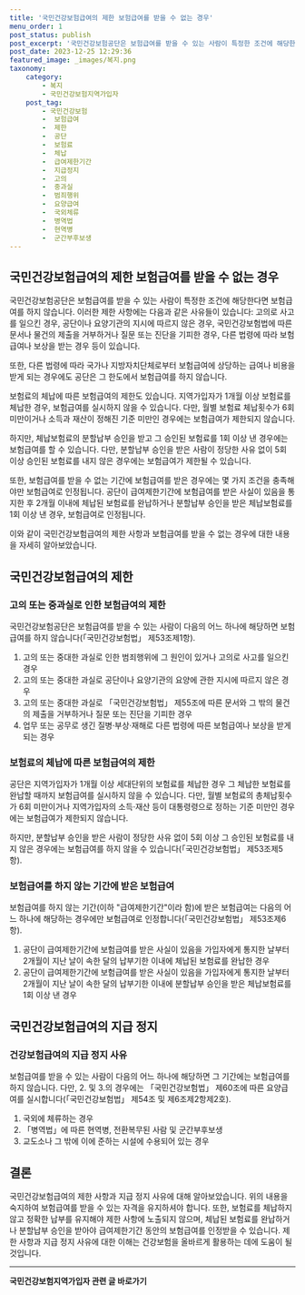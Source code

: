 ```yaml
---
title: '국민건강보험급여의 제한 보험급여를 받을 수 없는 경우'
menu_order: 1
post_status: publish
post_excerpt: '국민건강보험공단은 보험급여를 받을 수 있는 사람이 특정한 조건에 해당한다면 보험급여를 하지 않습니다. 이러한 제한 사항에는 다음과 같은 사유들이 있습니다  고의로 사고를 일으킨 경우, 공단이나 요양기관의 지시에 따르지 않은 경우, 국민건강보험법에 따른 문서나 물건의 제출을 거부하거나 질문 또는 진단을 기피한 경우, 다른 법령에 따라 보험급여나 보상을 받는 경우 등이 있습니다.'
post_date: 2023-12-25 12:29:36
featured_image: _images/복지.png
taxonomy:
    category:
        - 복지
        - 국민건강보험지역가입자
    post_tag:
        - 국민건강보험
        -  보험급여
        -  제한
        -  공단
        -  보험료
        -  체납
        -  급여제한기간
        -  지급정지
        -  고의
        -  중과실
        -  범죄행위
        -  요양급여
        -  국외체류
        -  병역법
        -  현역병
        -  군간부후보생
---
```



## 국민건강보험급여의 제한 보험급여를 받을 수 없는 경우

국민건강보험공단은 보험급여를 받을 수 있는 사람이 특정한 조건에 해당한다면 보험급여를 하지 않습니다. 이러한 제한 사항에는 다음과 같은 사유들이 있습니다: 고의로 사고를 일으킨 경우, 공단이나 요양기관의 지시에 따르지 않은 경우, 국민건강보험법에 따른 문서나 물건의 제출을 거부하거나 질문 또는 진단을 기피한 경우, 다른 법령에 따라 보험급여나 보상을 받는 경우 등이 있습니다.

또한, 다른 법령에 따라 국가나 지방자치단체로부터 보험급여에 상당하는 급여나 비용을 받게 되는 경우에도 공단은 그 한도에서 보험급여를 하지 않습니다.

보험료의 체납에 따른 보험급여의 제한도 있습니다. 지역가입자가 1개월 이상 보험료를 체납한 경우, 보험급여를 실시하지 않을 수 있습니다. 다만, 월별 보험료 체납횟수가 6회 미만이거나 소득과 재산이 정해진 기준 미만인 경우에는 보험급여가 제한되지 않습니다.

하지만, 체납보험료의 분할납부 승인을 받고 그 승인된 보험료를 1회 이상 낸 경우에는 보험급여를 할 수 있습니다. 다만, 분할납부 승인을 받은 사람이 정당한 사유 없이 5회 이상 승인된 보험료를 내지 않은 경우에는 보험급여가 제한될 수 있습니다.

또한, 보험급여를 받을 수 없는 기간에 보험급여를 받은 경우에는 몇 가지 조건을 충족해야만 보험급여로 인정됩니다. 공단이 급여제한기간에 보험급여를 받은 사실이 있음을 통지한 후 2개월 이내에 체납된 보험료를 완납하거나 분할납부 승인을 받은 체납보험료를 1회 이상 낸 경우, 보험급여로 인정됩니다.

이와 같이 국민건강보험급여의 제한 사항과 보험급여를 받을 수 없는 경우에 대한 내용을 자세히 알아보았습니다.

## 국민건강보험급여의 제한

### 고의 또는 중과실로 인한 보험급여의 제한

국민건강보험공단은 보험급여를 받을 수 있는 사람이 다음의 어느 하나에 해당하면 보험급여를 하지 않습니다(「국민건강보험법」 제53조제1항).

1. 고의 또는 중대한 과실로 인한 범죄행위에 그 원인이 있거나 고의로 사고를 일으킨 경우
2. 고의 또는 중대한 과실로 공단이나 요양기관의 요양에 관한 지시에 따르지 않은 경우
3. 고의 또는 중대한 과실로 「국민건강보험법」 제55조에 따른 문서와 그 밖의 물건의 제출을 거부하거나 질문 또는 진단을 기피한 경우
4. 업무 또는 공무로 생긴 질병·부상·재해로 다른 법령에 따른 보험급여나 보상을 받게 되는 경우

### 보험료의 체납에 따른 보험급여의 제한

공단은 지역가입자가 1개월 이상 세대단위의 보험료를 체납한 경우 그 체납한 보험료를 완납할 때까지 보험급여를 실시하지 않을 수 있습니다. 다만, 월별 보험료의 총체납횟수가 6회 미만이거나 지역가입자의 소득·재산 등이 대통령령으로 정하는 기준 미만인 경우에는 보험급여가 제한되지 않습니다.

하지만, 분할납부 승인을 받은 사람이 정당한 사유 없이 5회 이상 그 승인된 보험료를 내지 않은 경우에는 보험급여를 하지 않을 수 있습니다(「국민건강보험법」 제53조제5항).

### 보험급여를 하지 않는 기간에 받은 보험급여

보험급여를 하지 않는 기간(이하 "급여제한기간"이라 함)에 받은 보험급여는 다음의 어느 하나에 해당하는 경우에만 보험급여로 인정합니다(「국민건강보험법」 제53조제6항).

1. 공단이 급여제한기간에 보험급여를 받은 사실이 있음을 가입자에게 통지한 날부터 2개월이 지난 날이 속한 달의 납부기한 이내에 체납된 보험료를 완납한 경우
2. 공단이 급여제한기간에 보험급여를 받은 사실이 있음을 가입자에게 통지한 날부터 2개월이 지난 날이 속한 달의 납부기한 이내에 분할납부 승인을 받은 체납보험료를 1회 이상 낸 경우

## 국민건강보험급여의 지급 정지

### 건강보험급여의 지급 정지 사유

보험급여를 받을 수 있는 사람이 다음의 어느 하나에 해당하면 그 기간에는 보험급여를 하지 않습니다. 다만, 2. 및 3.의 경우에는 「국민건강보험법」 제60조에 따른 요양급여를 실시합니다(「국민건강보험법」 제54조 및 제6조제2항제2호).

1. 국외에 체류하는 경우
2. 「병역법」에 따른 현역병, 전환복무된 사람 및 군간부후보생
3. 교도소나 그 밖에 이에 준하는 시설에 수용되어 있는 경우

## 결론

국민건강보험급여의 제한 사항과 지급 정지 사유에 대해 알아보았습니다. 위의 내용을 숙지하여 보험급여를 받을 수 있는 자격을 유지하셔야 합니다. 또한, 보험료를 체납하지 않고 정확한 납부를 유지해야 제한 사항에 노출되지 않으며, 체납된 보험료를 완납하거나 분할납부 승인을 받아야 급여제한기간 동안의 보험급여를 인정받을 수 있습니다. 제한 사항과 지급 정지 사유에 대한 이해는 건강보험을 올바르게 활용하는 데에 도움이 될 것입니다.
<!-- wp:separator -->
<hr class="wp-block-separator has-alpha-channel-opacity"/>
<!-- /wp:separator -->

<!-- wp:group {"backgroundColor":"base","layout":{"type":"constrained"}} -->
<div class="wp-block-group has-base-background-color has-background"><!-- wp:paragraph {"align":"center","fontSize":"medium"} -->
<p class="has-text-align-center has-large-font-size"><strong>국민건강보험지역가입자 관련 글 바로가기</strong></p>
<!-- /wp:paragraph -->


<!-- wp:latest-posts
{"categories":[{"id":14891,"count":19,"description":"","link":"https://uknowlaw.com/category/%ea%b5%ad%eb%af%bc%ea%b1%b4%ea%b0%95%eb%b3%b4%ed%97%98%ec%a7%80%ec%97%ad%ea%b0%80%ec%9e%85%ec%9e%90/","name":"국민건강보험지역가입자","slug":"국민건강보험지역가입자","taxonomy":"category","parent":0,"meta":[],"_links":{"self":[{"href":"https://uknowlaw.com/wp-json/wp/v2/categories/14891"}],"collection":[{"href":"https://uknowlaw.com/wp-json/wp/v2/categories"}],"about":[{"href":"https://uknowlaw.com/wp-json/wp/v2/taxonomies/category"}],"wp:post_type":[{"href":"https://uknowlaw.com/wp-json/wp/v2/posts?categories=14891"}],"curies":[{"name":"wp","href":"https://api.w.org/{rel}","templated":true}]}}],"postsToShow":100,"excerptLength":28,"postLayout":"grid","columns":2,"featuredImageAlign":"left","featuredImageSizeSlug":"large","fontSize":"small"} /--></div>
<!-- /wp:group -->